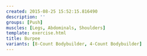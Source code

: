 ```yaml
---
created: 2015-08-25 15:52:15.816490
description: ''
groups: [Push]
muscles: [Legs, Abdominals, Shoulders]
template: exercise.html
title: Burpee
variants: [8-Count Bodybuilder, 4-Count Bodybuilder]
---
```

